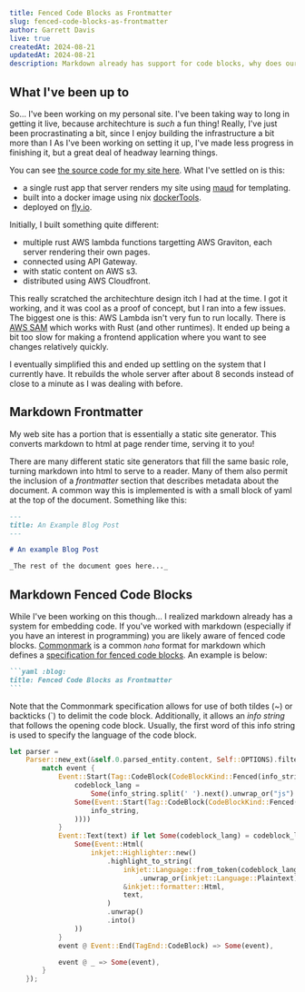 ```yaml :blog:
title: Fenced Code Blocks as Frontmatter
slug: fenced-code-blocks-as-frontmatter
author: Garrett Davis
live: true
createdAt: 2024-08-21
updatedAt: 2024-08-21
description: Markdown already has support for code blocks, why does our frontmatter data need to be treated differently?
```

## What I've been up to

So... I've been working on my personal site.
I've been taking way to long in getting it live, because architechture is _such_ a fun thing!
Really, I've just been procrastinating a bit, since I enjoy building the infrastructure a bit more than I
As I've been working on setting it up, I've made less progress in finishing it, but a great deal of headway learning things.

You can see [the source code for my site here](https://github.com/Gardego5/garrettdavis.dev). What I've settled on is this:

- a single rust app that server renders my site using [maud](https://maud.lambda.xyz/) for templating.
- built into a docker image using nix [dockerTools](https://ryantm.github.io/nixpkgs/builders/images/dockertools/).
- deployed on [fly.io](https://fly.io/).

Initially, I built something quite different:

- multiple rust AWS lambda functions targetting AWS Graviton, each server rendering their own pages.
- connected using API Gateway.
- with static content on AWS s3.
- distributed using AWS Cloudfront.

This really scratched the architechture design itch I had at the time.
I got it working, and it was cool as a proof of concept, but I ran into a few issues.
The biggest one is this: AWS Lambda isn't very fun to run locally.
There is [AWS SAM](https://docs.aws.amazon.com/serverless-application-model/latest/developerguide/serverless-sam-cli-using-invoke.html) which works with Rust (and other runtimes).
It ended up being a bit too slow for making a frontend application where you want to see changes relatively quickly.

I eventually simplified this and ended up settling on the system that I currently have.
It rebuilds the whole server after about 8 seconds instead of close to a minute as I was dealing with before.

## Markdown Frontmatter

My web site has a portion that is essentially a static site generator.
This converts markdown to html at page render time, serving it to you!

There are many different static site generators that fill the same basic role, turning markdown into html to serve to a reader.
Many of them also permit the inclusion of a _frontmatter_ section that describes metadata about the document.
A common way this is implemented is with a small block of yaml at the top of the document. Something like this:

```markdown
---
title: An Example Blog Post
---

# An example Blog Post

_The rest of the document goes here..._
```

## Markdown Fenced Code Blocks

While I've been working on this though... I realized markdown already has a system for embedding code.
If you've worked with markdown (especially if you have an interest in programming) you are likely aware of fenced code blocks.
[Commonmark](https://commonmark.org/) is a common <small>_haha_</small> format for markdown which defines a [specification for fenced code blocks](https://spec.commonmark.org/0.31.2/#fenced-code-blocks).
An example is below:

````markdown
```yaml :blog:
title: Fenced Code Blocks as Frontmatter
```
````

Note that the Commonmark specification allows for use of both tildes (~) or backticks (\`) to delimit the code block.
Additionally, it allows an _info string_ that follows the opening code block.
Usually, the first word of this info string is used to specify the language of the code block.

```rs
let parser =
    Parser::new_ext(&self.0.parsed_entity.content, Self::OPTIONS).filter_map(|event| {
        match event {
            Event::Start(Tag::CodeBlock(CodeBlockKind::Fenced(info_string))) => {
                codeblock_lang =
                    Some(info_string.split(' ').next().unwrap_or("js").to_string());
                Some(Event::Start(Tag::CodeBlock(CodeBlockKind::Fenced(
                    info_string,
                ))))
            }
            Event::Text(text) if let Some(codeblock_lang) = codeblock_lang.take() => {
                Some(Event::Html(
                    inkjet::Highlighter::new()
                        .highlight_to_string(
                            inkjet::Language::from_token(codeblock_lang)
                                .unwrap_or(inkjet::Language::Plaintext),
                            &inkjet::formatter::Html,
                            text,
                        )
                        .unwrap()
                        .into()
                ))
            }
            event @ Event::End(TagEnd::CodeBlock) => Some(event),

            event @ _ => Some(event),
        }
    });
```
